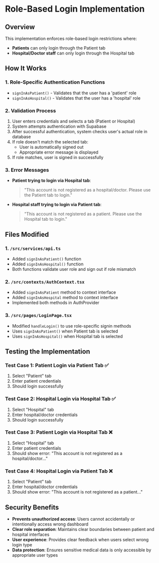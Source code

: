 # Role-Based Login Implementation

## Overview
This implementation enforces role-based login restrictions where:
- **Patients** can only login through the Patient tab
- **Hospital/Doctor staff** can only login through the Hospital tab

## How It Works

### 1. Role-Specific Authentication Functions
- `signInAsPatient()` - Validates that the user has a 'patient' role
- `signInAsHospital()` - Validates that the user has a 'hospital' role

### 2. Validation Process
1. User enters credentials and selects a tab (Patient or Hospital)
2. System attempts authentication with Supabase
3. After successful authentication, system checks user's actual role in database
4. If role doesn't match the selected tab:
   - User is automatically signed out
   - Appropriate error message is displayed
5. If role matches, user is signed in successfully

### 3. Error Messages
- **Patient trying to login via Hospital tab**: 
  > "This account is not registered as a hospital/doctor. Please use the Patient tab to login."
  
- **Hospital staff trying to login via Patient tab**: 
  > "This account is not registered as a patient. Please use the Hospital tab to login."

## Files Modified

### 1. `/src/services/api.ts`
- Added `signInAsPatient()` function
- Added `signInAsHospital()` function
- Both functions validate user role and sign out if role mismatch

### 2. `/src/contexts/AuthContext.tsx`
- Added `signInAsPatient` method to context interface
- Added `signInAsHospital` method to context interface
- Implemented both methods in AuthProvider

### 3. `/src/pages/LoginPage.tsx`
- Modified `handleLogin()` to use role-specific signin methods
- Uses `signInAsPatient()` when Patient tab is selected
- Uses `signInAsHospital()` when Hospital tab is selected

## Testing the Implementation

### Test Case 1: Patient Login via Patient Tab ✅
1. Select "Patient" tab
2. Enter patient credentials
3. Should login successfully

### Test Case 2: Hospital Login via Hospital Tab ✅  
1. Select "Hospital" tab
2. Enter hospital/doctor credentials
3. Should login successfully

### Test Case 3: Patient Login via Hospital Tab ❌
1. Select "Hospital" tab
2. Enter patient credentials
3. Should show error: "This account is not registered as a hospital/doctor..."

### Test Case 4: Hospital Login via Patient Tab ❌
1. Select "Patient" tab  
2. Enter hospital/doctor credentials
3. Should show error: "This account is not registered as a patient..."

## Security Benefits
- **Prevents unauthorized access**: Users cannot accidentally or intentionally access wrong dashboard
- **Clear role separation**: Maintains clear boundaries between patient and hospital interfaces
- **User experience**: Provides clear feedback when users select wrong login type
- **Data protection**: Ensures sensitive medical data is only accessible by appropriate user types